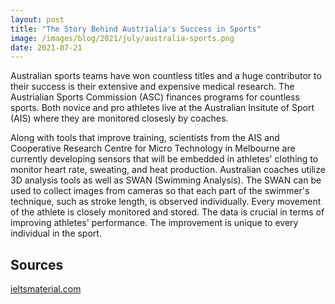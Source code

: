 ```yaml
---
layout: post
title: "The Story Behind Austrialia's Success in Sports"
image: /images/blog/2021/july/australia-sports.png
date: 2021-07-21
---
```


Australian sports teams have won countless titles and a huge contributor to their success is their extensive and expensive medical research. The Austrialian Sports Commission (ASC) finances programs for countless sports. Both novice and pro athletes live at the Australian Insitute of Sport (AIS) where they are monitored closesly by coaches.

Along with tools that improve training, scientists from the AIS and Cooperative Research Centre for Micro Technology in Melbourne are currently developing sensors that will be embedded in athletes' clothing to monitor heart rate, sweating, and heat production. Australian coaches utilize 3D analysis tools as well as SWAN (Swimming Analysis). The SWAN can be used to collect images from cameras so that each part of the swimmer's technique, such as stroke length, is observed individually. Every movement of the athlete is closely monitored and stored. The data is crucial in terms of improving athletes' performance. The improvement is unique to every individual in the sport.

## Sources
[ieltsmaterial.com](https://ieltsmaterial.com/australias-sporting-success-answers)